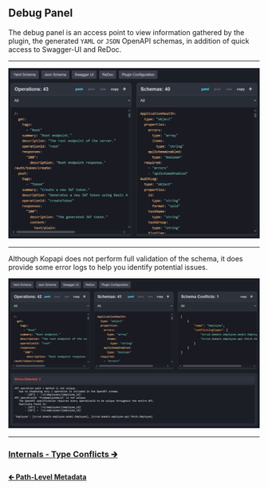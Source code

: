 ## Debug Panel

The debug panel is an access point to view information gathered by the plugin,
the generated `YAML` or `JSON` OpenAPI schemas, in addition of quick access to Swagger-UI and ReDoc.

---

<img src="../images/debug-main.jpg" width="1498" alt="Kopapi Debug Main">

---

Although Kopapi does not perform full validation of the schema, it does provide some error logs
to help you identify potential issues.

<img src="../images/debug-errors.jpg" width="1834" alt="Kopapi Debug Errors">

---

### [Internals - Type Conflicts 🡲](02-type-conflicts.md)

#### [🡰 Path-Level Metadata](../02-api-usage/10-path-level-metadata.md)
